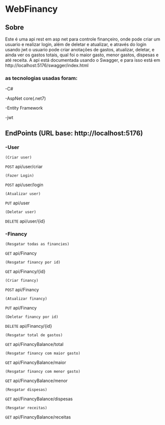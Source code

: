 # WebFinancy

## Sobre 
Este é uma api rest em asp net para controle finançeiro, onde pode criar um usuario e realizar login, além de deletar e atualizar, e através do login usando jwt o usuario pode criar anotações de gastos, atualizar, deletar, e ainda ver os gastos totais, qual foi o maior gasto, menor gastos, dispesas e até receita. A api está documentada usando o Swagger, e para isso está em http://localhost:5176/swagger/index.html

### as tecnologias usadas foram:

-C#

-AspNet core(.net7)

-Entity Framework

-jwt

## EndPoints  (URL base: http://localhost:5176)

### -User
`(Criar user)`

`POST` api/user/criar

`(Fazer Login)`

`POST` api/user/login

`(Atualizar user)`

`PUT` api/user

`(Deletar user)`

`DELETE` api/user/{id}


### -Financy

`(Resgatar todas as financies)`

`GET` api/Financy 

`(Resgatar financy por id)`

`GET` api/Financy/{id}

`(Criar financy)`

`POST` api/Financy

`(Atualizar financy)`

`PUT` api/Financy

`(Deletar financy por id)`

`DELETE` api/Financy/{id}

`(Resgatar total de gastos)`

`GET` api/FinancyBalance/total

`(Resgatar financy com maior gasto)`

`GET` api/FinancyBalance/maior

`(Resgatar financy com menor gasto)`

`GET` api/FinancyBalance/menor

`(Resgatar dispesas)`

`GET` api/FinancyBalance/dispesas

`(Resgatar receitas)`

`GET` api/FinancyBalance/receitas

